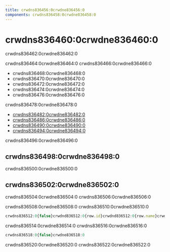 ```yaml
---
title: crwdns836456:0crwdne836456:0
components: crwdns836458:0crwdne836458:0
---
```

# crwdns836460:0crwdne836460:0

<p class="description">crwdns836462:0crwdne836462:0</p>

crwdns836464:0crwdne836464:0 crwdns836466:0crwdne836466:0

- crwdns836468:0crwdne836468:0
- crwdns836470:0crwdne836470:0
- crwdns836472:0crwdne836472:0
- crwdns836474:0crwdne836474:0
- crwdns836476:0crwdne836476:0

crwdns836478:0crwdne836478:0

- [crwdns836482:0crwdne836482:0](crwdns836480:0crwdne836480:0)
- [crwdns836486:0crwdne836486:0](crwdns836484:0crwdne836484:0)
- [crwdns836490:0crwdne836490:0](crwdns836488:0crwdne836488:0)
- [crwdns836494:0crwdne836494:0](crwdns836492:0crwdne836492:0)

crwdns836496:0crwdne836496:0

## crwdns836498:0crwdne836498:0

crwdns836500:0crwdne836500:0

## crwdns836502:0crwdne836502:0

crwdns836504:0crwdne836504:0 crwdns836506:0crwdne836506:0

crwdns836508:0crwdne836508:0 crwdns836510:0crwdne836510:0

```jsx
crwdns836512:0{false}crwdnd836512:0{row.id}crwdnd836512:0{row.name}crwdnd836512:0{row.calories}crwdnd836512:0{row.fat}crwdne836512:0
```

crwdns836514:0crwdne836514:0 crwdns836516:0crwdne836516:0

```jsx
crwdns836518:0{false}crwdne836518:0
```

crwdns836520:0crwdne836520:0 crwdns836522:0crwdne836522:0